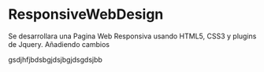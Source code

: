 # ResponsiveWebDesign
Se desarrollara una Pagina Web Responsiva usando HTML5, CSS3 y plugins de Jquery.
Añadiendo cambios

gsdjhfjbdsbgjdsjbgjdsgdsjbb
